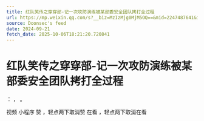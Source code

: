 ```yaml
---
title: 红队笑传之穿穿部-记一次攻防演练被某部委安全团队拷打全过程
url: https://mp.weixin.qq.com/s?__biz=MzIzMjg0MjM5OQ==&mid=2247487641&idx=1&sn=7adb0e4ed913302416325097309d55a8
source: Doonsec's feed
date: 2024-09-21
fetch_date: 2025-10-06T18:21:20.720841
---
```


# 红队笑传之穿穿部-记一次攻防演练被某部委安全团队拷打全过程

：
，
。

视频
小程序
赞
，轻点两下取消赞
在看
，轻点两下取消在看